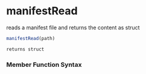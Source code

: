 # manifestRead

reads a manifest file and returns the content as struct

```javascript
manifestRead(path)
```

```javascript
returns struct
```
### Member Function Syntax

```javascript

```
